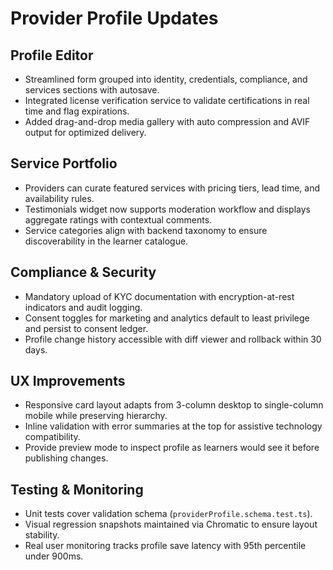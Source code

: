 # Provider Profile Updates

## Profile Editor
- Streamlined form grouped into identity, credentials, compliance, and services sections with autosave.
- Integrated license verification service to validate certifications in real time and flag expirations.
- Added drag-and-drop media gallery with auto compression and AVIF output for optimized delivery.

## Service Portfolio
- Providers can curate featured services with pricing tiers, lead time, and availability rules.
- Testimonials widget now supports moderation workflow and displays aggregate ratings with contextual comments.
- Service categories align with backend taxonomy to ensure discoverability in the learner catalogue.

## Compliance & Security
- Mandatory upload of KYC documentation with encryption-at-rest indicators and audit logging.
- Consent toggles for marketing and analytics default to least privilege and persist to consent ledger.
- Profile change history accessible with diff viewer and rollback within 30 days.

## UX Improvements
- Responsive card layout adapts from 3-column desktop to single-column mobile while preserving hierarchy.
- Inline validation with error summaries at the top for assistive technology compatibility.
- Provide preview mode to inspect profile as learners would see it before publishing changes.

## Testing & Monitoring
- Unit tests cover validation schema (`providerProfile.schema.test.ts`).
- Visual regression snapshots maintained via Chromatic to ensure layout stability.
- Real user monitoring tracks profile save latency with 95th percentile under 900ms.

